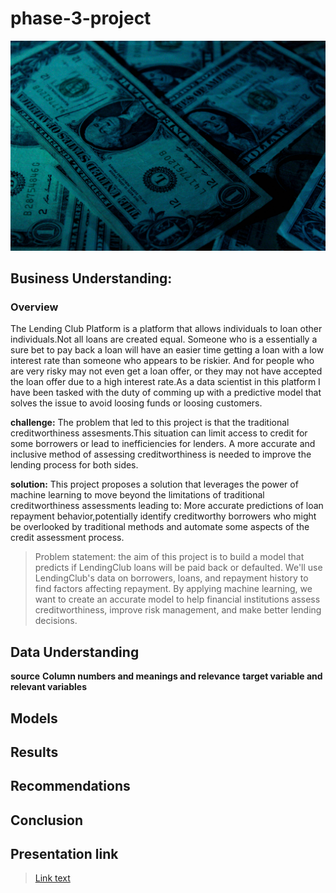 # phase-3-project
![Loans](Images/aidan-bartos-v9rZ3Yz6fSg-unsplash.jpg)


## Business Understanding:
###  Overview
The Lending Club Platform is a platform that allows individuals to loan other individuals.Not all loans are created equal. Someone who is a essentially a sure bet to pay back a loan will have an easier time getting a loan with a low interest rate than someone who appears to be riskier. And for people who are very risky may not even get a loan offer, or they may not have accepted the loan offer due to a high interest rate.As a data scientist in this platform I have been tasked with the duty of comming up with a predictive model that solves the issue to avoid loosing funds or loosing customers.

**challenge:** The problem that led to this project is that the traditional creditworthiness assesments.This situation can limit access to credit for some borrowers or lead to inefficiencies for lenders. A more accurate and inclusive method of assessing creditworthiness is needed to improve the lending process for both sides.

**solution:** This project proposes a solution that leverages the power of machine learning to move beyond the limitations of traditional creditworthiness assessments leading to: More accurate predictions of loan repayment behavior,potentially identify creditworthy borrowers who might be overlooked by traditional methods and automate some aspects of the credit assessment process.

>Problem statement: the aim of this project is to build a model that predicts if LendingClub loans will be paid back or defaulted. We'll use LendingClub's data on borrowers, loans, and repayment history to find factors affecting repayment. By applying machine learning, we want to create an accurate model to help financial institutions assess creditworthiness, improve risk management, and make better lending decisions.
## Data Understanding
**source**
**Column numbers and meanings and relevance**
**target variable and relevant variables**
## Models
## Results
## Recommendations
## Conclusion
## Presentation link
>[Link text](URL)


